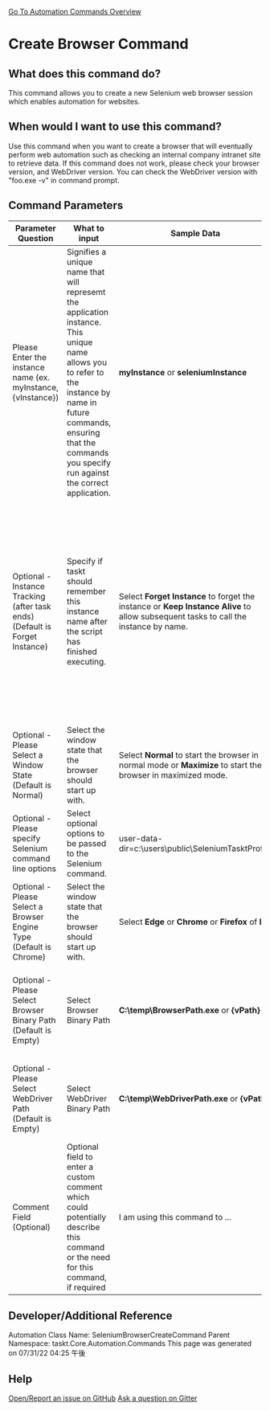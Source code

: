 <!--TITLE: Create Browser Command -->
<!-- SUBTITLE: a command in the Web Browser Commands group. -->
[Go To Automation Commands Overview](/automation-commands.md)


# Create Browser Command


## What does this command do?
This command allows you to create a new Selenium web browser session which enables automation for websites.


## When would I want to use this command?
Use this command when you want to create a browser that will eventually perform web automation such as checking an internal company intranet site to retrieve data.
If this command does not work, please check your browser version, and WebDriver version.
You can check the WebDriver version with "foo.exe -v" in command prompt.


## Command Parameters
| Parameter Question   	| What to input  	|  Sample Data 	| Remarks  	|
| ---                    | ---               | ---           | ---       |
|Please Enter the instance name (ex. myInstance, {vInstance})|Signifies a unique name that will represemt the application instance.  This unique name allows you to refer to the instance by name in future commands, ensuring that the commands you specify run against the correct application.|**myInstance** or **seleniumInstance**|Please install web browser before using this command.|
|Optional - Instance Tracking (after task ends) (Default is Forget Instance)|Specify if taskt should remember this instance name after the script has finished executing.|Select **Forget Instance** to forget the instance or **Keep Instance Alive** to allow subsequent tasks to call the instance by name.|Calling the **Close Browser** command or ending the browser session will end the instance.  This command only works during the lifetime of the application.  If the application is closed, the references will be forgetten automatically.|
|Optional - Please Select a Window State (Default is Normal)|Select the window state that the browser should start up with.|Select **Normal** to start the browser in normal mode or **Maximize** to start the browser in maximized mode.||
|Optional - Please specify Selenium command line options|Select optional options to be passed to the Selenium command.|user-data-dir=c:\users\public\SeleniumTasktProfile||
|Optional - Please Select a Browser Engine Type (Default is Chrome)|Select the window state that the browser should start up with.|Select **Edge** or **Chrome** or **Firefox** of **IE**||
|Optional - Please Select Browser Binary Path (Default is Empty)|Select Browser Binary Path|**C:\temp\BrowserPath.exe** or **{vPath}**|Edge and IE is not supported.<br>If you use a fixed web browser version, use this parameter.|
|Optional - Please Select WebDriver Path (Default is Empty)|Select WebDriver Binary Path|**C:\temp\WebDriverPath.exe** or **{vPath}**|IE is not supported.<br>If you use a fixed web browser version, use this parameter.|
|Comment Field (Optional)|Optional field to enter a custom comment which could potentially describe this command or the need for this command, if required|I am using this command to ...|Optional|


















## Developer/Additional Reference
Automation Class Name: SeleniumBrowserCreateCommand
Parent Namespace: taskt.Core.Automation.Commands
This page was generated on 07/31/22 04:25 午後


## Help
[Open/Report an issue on GitHub](https://github.com/saucepleez/taskt/issues/new)
[Ask a question on Gitter](https://gitter.im/taskt-rpa/Lobby)
